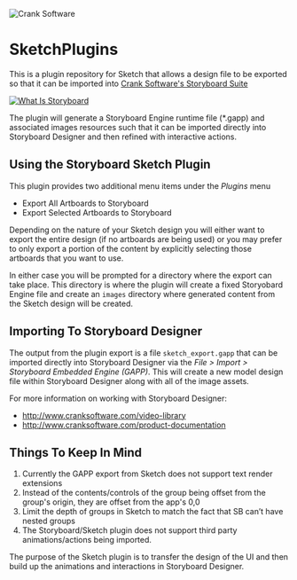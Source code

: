 ![Crank Software](http://www.cranksoftware.com/cranksoftware/v6.0.0/docs/webhelp/Crank-logo.png)

# SketchPlugins

This is a plugin repository for Sketch that allows a design file to be exported so that it can be imported into [Crank Software's Storyboard Suite](http://www.cranksoftware.com/storyboard)

[![What Is Storyboard](http://img.youtube.com/vi/E0LO0FtbXvs/0.jpg)](http://www.youtube.com/watch?v=E0LO0FtbXvs)

The plugin will generate a Storyboard Engine runtime file (\*.gapp) and associated images resources such that it can be imported directly
into Storyboard Designer and then refined with interactive actions.

## Using the Storyboard Sketch Plugin

This plugin provides two additional menu items under the *Plugins* menu
- Export All Artboards to Storyboard
- Export Selected Artboards to Storyboard

Depending on the nature of your Sketch design you will either want to export the entire design (if no artboards are being used) or
you may prefer to only export a portion of the content by explicitly selecting those artboards that you want to use.

In either case you will be prompted for a directory where the export can take place.  This directory is where the plugin will
create a fixed Storyobard Engine file and create an `images` directory where generated content from the Sketch design will 
be created.

## Importing To Storyboard Designer

The output from the plugin export is a file `sketch_export.gapp` that can be imported directly into Storyboard Designer via
the *File > Import > Storyboard Embedded Engine (GAPP)*.  This will create a new model design file within Storyboard Designer 
along with all of the image assets.

For more information on working with Storyboard Designer:
 
* http://www.cranksoftware.com/video-library
* http://www.cranksoftware.com/product-documentation

## Things To Keep In Mind

1) Currently the GAPP export from Sketch does not support text render extensions
2) Instead of the contents/controls of the group being offset from the group's origin, they are offset from the app's 0,0
3) Limit the depth of groups in Sketch to match the fact that SB can’t have nested groups
4) The Storyboard/Sketch plugin does not support third party animations/actions being imported.

The purpose of the Sketch plugin is to transfer the design of the UI and then build up the animations and interactions in Storyboard Designer. 
